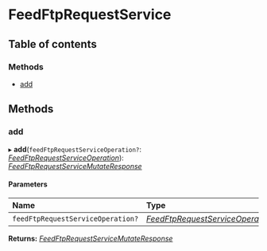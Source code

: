 # FeedFtpRequestService


## Table of contents

### Methods

- [add](feedftprequestservice.md#add)

## Methods

### add

▸ **add**(`feedFtpRequestServiceOperation?`: [*FeedFtpRequestServiceOperation*](../../data/display/feedftprequestserviceoperation.md)): [*FeedFtpRequestServiceMutateResponse*](../../data/display/feedftprequestservicemutateresponse.md)

#### Parameters

| Name | Type |
| :------ | :------ |
| `feedFtpRequestServiceOperation?` | [*FeedFtpRequestServiceOperation*](../../data/display/feedftprequestserviceoperation.md) |

**Returns:** [*FeedFtpRequestServiceMutateResponse*](../../data/display/feedftprequestservicemutateresponse.md)
